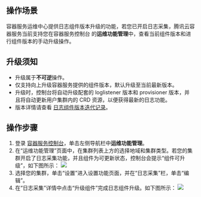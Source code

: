 
## 操作场景

容器服务运维中心提供日志组件版本升级的功能，若您已开启日志采集，腾讯云容器服务当前支持您在容器服务控制台 的**运维功能管理**中，查看当前组件版本和进行组件版本的手动升级操作。



## 升级须知

- 升级属于**不可逆**操作。
- 仅支持向上升级容器服务提供的组件版本，默认升级至当前最新版本。
- 升级时，控制台将自动升级配套的 loglistener 版本和 provisioner 版本，并且将自动更新用户集群内的 CRD 资源，以便获得最新的日志功能。
- 版本详情请查看 [日志组件版本迭代记录](https://cloud.tencent.com/document/product/457/67279)。




## 操作步骤
1. 登录 [容器服务控制台](https://console.cloud.tencent.com/tke2)，单击左侧导航栏中**运维功能管理**。
2. 在“运维功能管理”页面中，在集群列表上方的选择地域和集群类型。若您的集群开启了日志采集功能，并且组件为可更新状态，控制台会提示“组件可升级”，如下图所示：
![](https://qcloudimg.tencent-cloud.cn/raw/7b0d1435832a6d4419852a60968c22fb.png)
3. 选择您的集群，单击“设置”进入设置功能页面，并在“日志采集”栏，单击“编辑”。
4. 在“日志采集”详情中点击“升级组件”完成日志组件升级。如下图所示：
![](https://qcloudimg.tencent-cloud.cn/raw/3007026202f665eb1c672b35f8f61707.png)






